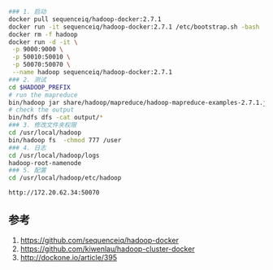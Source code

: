 

```sh
### 1. 启动
docker pull sequenceiq/hadoop-docker:2.7.1
docker run -it sequenceiq/hadoop-docker:2.7.1 /etc/bootstrap.sh -bash
docker rm -f hadoop
docker run -d -it \
 -p 9000:9000 \
 -p 50010:50010 \
 -p 50070:50070 \
 --name hadoop sequenceiq/hadoop-docker:2.7.1
### 2. 测试
cd $HADOOP_PREFIX
# run the mapreduce
bin/hadoop jar share/hadoop/mapreduce/hadoop-mapreduce-examples-2.7.1.jar grep input output 'dfs[a-z.]+'
# check the output
bin/hdfs dfs -cat output/*
### 3. 修改文件夹权限
cd /usr/local/hadoop
bin/hadoop fs  -chmod 777 /user
### 4. 日志
cd /usr/local/hadoop/logs
hadoop-root-namenode
### 5. 配置
cd /usr/local/hadoop/etc/hadoop

http://172.20.62.34:50070
```

## 参考

1. https://github.com/sequenceiq/hadoop-docker
2. https://github.com/kiwenlau/hadoop-cluster-docker
3. http://dockone.io/article/395